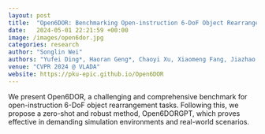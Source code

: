 ```yaml
---
layout: post
title:  "Open6DOR: Benchmarking Open-instruction 6-DoF Object Rearrangement and A VLM-based Approach"
date:   2024-05-01 22:21:59 +00:00
image: /images/open6dor.jpg
categories: research
author: "Songlin Wei"
authors: "Yufei Ding*, Haoran Geng*, Chaoyi Xu, Xiaomeng Fang, Jiazhao Zhang, <strong>Songlin Wei</strong>, Qiyu Dai, Zhizheng Zhang, He Wang†"
venue: "CVPR 2024 @ VLADA"
website: https://pku-epic.github.io/Open6DOR
---
```

We present Open6DOR, a challenging and comprehensive benchmark for open-instruction 6-DoF object rearrangement tasks. Following this, we propose a zero-shot and robust method, Open6DORGPT, which proves effective in demanding simulation environments and real-world scenarios.